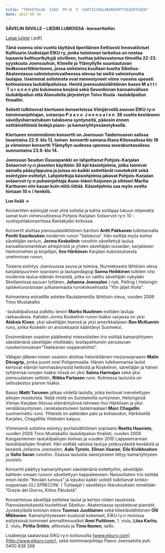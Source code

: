 ```yaml
---
title: "TERVETULOA  EIKU  RY:N  5 -VUOTISJUHLAKONSERTTIKIERTUEEN"
date: 2012-08-30
---
```


**SÄVELIN SIIVILLE – LIEDIN LUMOISSA -konsertteihin**

[Lataa juliste](http://p-ksotaorvot.fi/wp-content/uploads/2012/08/SÄVELIN-SIIVILLE-LIEDIN-LUMOISSA-5-vuotisjuhlakonserttikiertueen-juliste-EIKU-ry.pdf) (.pdf)

**Tänä vuonna viisi vuotta täyttävä liperiläinen Eettisesti Innovatiiviset Kulttuurin Uudistajat EIKU ry, jonka toiminnan tarkoitus on nostaa lupaavia kulttuurikykyjä siivilleen, tuottaa juhlavuotensa tiimoilta 22-23. syyskuuta Joensuuhun, Kiteelle ja Ylämyllylle suuntautuvan  liedkonserttikiertueen, jossa solisteina kuullaan kuutta Sibelius-Akatemiassa valmistumisvaiheessa olevaa tai sieltä valmistunutta laulajaa. Useimmat solisteista ovat menestyneet viime vuosina upeasti kotimaisissa laulukilpailuissa. Heistä joensuulaislähtöinen basso M a t t i  T u r u n e n ylsi kuluneena kesänä sekä Savonlinnan kansainvälisen laulukilpailun että Alavudella järjestetyn Toivo Kuula -laulukilpailun finaaliin.**

**Solistit tulkitsevat kiertueen konserteissa Viinijärvellä asuvan EIKU ry:n toiminnanjohtajan, sotaorpo P a a v o  J o e n s a l o n  36 vuotta kestäneen sävellysharrastuksen tuloksena syntyneitä, pääosin ennen esittämättömiä liedejä piano- ja kamariyhtyesäestyksellä.**

**Kiertueen ensimmäinen konsertti on Joensuun Taidemuseon salissa lauantaina 22.9. klo 13, toinen  konsertti samana iltana Kiteesalissa klo 19 ja viimeinen konsertti Ylämyllyn uudessa upeassa seurakuntasalissa sunnuntaina 23.9. klo 14.**

**Joensuun Seudun Osuuspankki on lahjoittanut Pohjois-Karjalan Sotaorvot ry:n jäsenten käyttöön 30 kpl käsiohjelmia, jotka toimivat samalla pääsylippuina ja joissa on kaikki esitettävät runotekstit sekä esiintyjien esittelyt. Lahjoitettuja käsiohjelmia jakavat Pohjois-Karjalan sotaorvot ry:n puheenjohtaja Aune-Inkeri Keijonen ja sihteeri Martta Karttunen niin kauan kuin niitä riittää. Käsiohjelmia saa myös ovelta hintaan 10 e / henkilö.**

**Lue lisää ->**

Konserttien esiintyjät ovat yhtä solistia ja kahta soittajaa lukuun ottamatta samat kuin viimevuotisessa Pohjois-Karjalan Sotaorvot ry:n 10 -vuotisjuhlakonsertissa Rantakylän kirkossa.

Konsertit aloittaa joensuulaislähtöinen  baritoni **Antti Pakkanen** tulkitsemalla **Pentti Saarikosken** modernin runon ”Valokuva”. Hän esittää myös kolme säveltäjän serkun, **Jorma Koskelinin** runoihin sävellettyä laulua kansallisromantiikan aihepiiristä ja yhden säveltäjän isosedän, karjalaisen heimomiehen ja kirjailijan, **Iivo Härkösen** Karjalan kukoistuksesta unelmoivan runon,

Toisena esiintyy Joensuussa asuva ja toimiva, Nurmeksesta lähtöisin oleva karjalaisjuurinen sopraano  ja laulupedagogi **Sanna Heikkinen** tulkiten  viisi modernia laulua elämän ihmeistä, jotka on valittu säveltäjän nykyään Skotlannissa asuvan tyttären, **Johanna Joensalon** ( nyk. Pelling ) Helsingin opiskeluvuosinaan julkaisemasta runokokoelmasta ”Yön jäljet iholla”.

Kolmantena estradille astelee Rautalammilta lähtöisin oleva, vuoden 2006 Timo Mustakallio

\-laulukilpailussa palkittu tenori **Marko Nuutinen** esittäen lauluja rakkaudesta. Kahden Jorma Koskelinin runon lisäksi sarjassa on yksi **Aleksis Kiven**, yksi säveltäjän itsensä ja yksi amerikkalaisen **Ron McKuenin** runo, jonka Koskelin on ansiokkaasti kääntänyt Suomeksi.

Ensimmäisen osaston päätteeksi miessolistien trio esittää kamariyhtyeen säestämänä säveltäjän vitsikkään, tositapahtumiin perustuvan runokertomuksen”Teekkarien oopperahiihto”.

Väliajan jälkeen toisen osaston aloittaa helsinkiläinen mezzosopraano **Malin Döragrip,** jonka juuret ovat Pohjanmaalla. Hänen tulkitsemansa laulut kertovat elämän tummasävyisistä hetkistä ja Koskelinin, säveltäjän ja hänen tyttärensä runojen lisäksi niissä on yksi **Saima Harmajan** sekä yksi joensuulaisen sellistin, **Riikka Partasen** runo. Kolmessa lauluista on sellosäestys pianon lisäksi.

Basso **Matti Turunen** jatkaa viidellä laululla, jotka kertovat menetettyjen aikojen muistoista. Neljä niistä on Suistamolla syntyneen, Helsingissä Vienan Karjalan liitossa elämäntyönsä tehneen Iivo Härkösen ja yksi venäläissyntyisen, ranskalaistuneen taidemaalaari **Marc Chagallin** suomennettu runo. Yhteistä on aatteiden palo ja kotiseudun, Härkösellä Karjalan, Chagallilla Vitebskin kaipuu.

Viimeisenä solistina esiintyy  porilaislähtöinen sopraano **Reetta Haavisto,** vuoden 2008 Timo Mustakallio laulukilpailun finalisti, vuoden 2009 Kangasniemen laulukilpailujen kolmas ja vuoden 2010 Lappeenrannan laulukilpailujen finalisti.  Hän esittää valoisia lauluja ystävyydestä keväästä ja kesästä Johanna Joensalon, **Aale Tynnin**, **Elinan Vaaran**, **Eila Kivikkoahon** ja **Valto Saran** runoihin. Osassa lauluista säestykseen liittyy kamariyhtyeen jousisto.

Konsertti päättyy kamariyhtyeen säestämänä esitettyihin, säveltäjän kahteen omaan runoon sävellettyyn kappaleeseen: Naissolistien trio esittää ensin liedin ”Kevään lumous” ja lopuksi kaikki solistit tulkitsevat kirkko-oopperaan GLI SPRECONI  ( Tuhlaajat ) sävelletyn iltarukouksen nimeltään ”Grazie del Giorno, Kiitos Päivästä”.

Konserteissa säveltäjä esittelee laulut ja kertoo niiden taustoista. Pianosäestyksestä huolehtivat Sibelius- Akatemiassa opiskelevat pianistit, Jyväskylästä kotoisin oleva **Tuomas Juutilainen** sekä kiteeläislähtöinen **Olli Mikkonen**. Kamariyhtyeeseen kuuluvat kokeneet, EIKU ry:n monissa esityksissä toimineet ammattimuusikot **Anni Puittinen**, 1. viulu, **Liisa Karhu**, 2. viulu, **Piritta Gröhn**, alttoviulu ja **Timo Ikonen**, sello.

Lisätietoja saatavissa EIKU ry:n kotisivuilta [www.eikury.com](http://www.eikury.com/)  sekä toiminnanjohtaja Paavo Joensalolta puh. 0400 838 268
